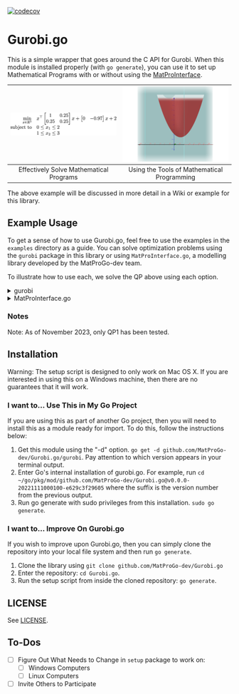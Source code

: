 [![codecov](https://codecov.io/gh/MatProGo-dev/Gurobi.go/graph/badge.svg?token=PLWY38PGZA)](https://codecov.io/gh/MatProGo-dev/Gurobi.go)
# Gurobi.go
This is a simple wrapper that goes around the C API for Gurobi.
When this module is installed properly (with `go generate`),
you can use it to set up Mathematical Programs with or
without using the [MatProInterface](https://github.com/MatProGo-dev/MatProInterface.go).

| ![](images/qp1/scalar-range-optimization1.png) | ![](images/qp1/geogebra-export1-yz-slice.png) |
|:----------------------------------------------:|:---------------------------------------------:|
|    Effectively Solve Mathematical Programs     |  Using the Tools of Mathematical Programming  |

The above example will be discussed in more detail in a Wiki or example for this library.

## Example Usage

To get a sense of how to use Gurobi.go, feel free to use the examples in the `examples` directory as a guide. You can solve
optimization problems using the `gurobi` package in this library or using `MatProInterface.go`, a modelling library developed
by the MatProGo-dev team.

To illustrate how to use each, we solve the QP above using each option.

<details>
  <summary>gurobi</summary>
  
  ```
  package main

  import (
      "fmt"
  
      gurobi "github.com/MatProGo-dev/Gurobi.go/gurobi"
  )
  
  func main() {
      // Constants
      exampleName := "gurobi_go-qp1"
      // Create environment.
      env, err := gurobi.NewEnv(exampleName + ".log")
      if err != nil {
          panic(err.Error())
      }
      defer env.Free()
  
      // Create an empty model.
      model, err := gurobi.NewModel(exampleName+".model", env)
      if err != nil {
          panic(err.Error())
      }
      defer model.Free()
  
      // Add varibles
      x1, err := model.AddVar(gurobi.CONTINUOUS, 0.0, -gurobi.INFINITY, gurobi.INFINITY, "x", []*gurobi.Constr{}, []float64{})
      if err != nil {
          panic(err.Error())
      }
      x2, err := model.AddVar(gurobi.CONTINUOUS, 0.0, -gurobi.INFINITY, gurobi.INFINITY, "y", []*gurobi.Constr{}, []float64{})
      if err != nil {
          panic(err.Error())
      }
  
      // Integrate new variables.
      if err := model.Update(); err != nil {
          panic(err.Error())
      }
  
      // Set Objective function
      expr := gurobi.QuadExpr{}
      expr.AddTerm(x2, -0.97).AddQTerm(x1, x1, 1).AddQTerm(x1, x2, 0.5).AddQTerm(x2, x2, 0.25)
      if err := model.SetObjective(&expr, gurobi.MINIMIZE); err != nil {
          panic(err.Error())
      }
  
      // First constraint
      if _, err = model.AddConstr([]*gurobi.Var{x1, x2}, []float64{1.0, 0.0}, '>', 0.0, "c0"); err != nil {
          panic(err.Error())
      }
  
      // Second constraint
      if _, err = model.AddConstr([]*gurobi.Var{x1, x2}, []float64{0.0, 1}, '>', 1.0, "c1"); err != nil {
          panic(err.Error())
      }
  
      // Third constraint
      if _, err = model.AddConstr([]*gurobi.Var{x1, x2}, []float64{1.0, 0.0}, '<', 2.0, "c2"); err != nil {
          panic(err.Error())
      }
  
      // Fourth constraint
      if _, err = model.AddConstr([]*gurobi.Var{x1, x2}, []float64{0.0, 1}, '<', 3.0, "c3"); err != nil {
          panic(err.Error())
      }
  
      // Optimize model
      if err := model.Optimize(); err != nil {
          panic(err.Error())
      }
  
      // Write model to 'qp1.lp'.
      if err := model.Write(exampleName + ".lp"); err != nil {
          panic(err.Error())
      }
  
      // Capture solution information
      optimstatus, err := model.GetIntAttr(gurobi.INT_ATTR_STATUS)
      if err != nil {
          panic(err.Error())
      }
  
      objval, err := model.GetDoubleAttr(gurobi.DBL_ATTR_OBJVAL)
      if err != nil {
          panic(err.Error())
      }
  
      sol, err := model.GetDoubleAttrVars(gurobi.DBL_ATTR_X, []*gurobi.Var{x1, x2})
      if err != nil {
          panic(err.Error())
      }
  
      fmt.Printf("\nOptimization complete\n")
      if optimstatus == gurobi.OPTIMAL {
          fmt.Printf("Optimal objective: %.4e\n", objval)
          fmt.Printf("  x=%.4f, y=%.4f\n", sol[0], sol[1])
      } else if optimstatus == gurobi.INF_OR_UNBD {
          fmt.Printf("Model is infeasible or unbounded\n")
      } else {
          fmt.Printf("Optimization was stopped early\n")
      }
  }
  ```

</details>

<details>
  <summary>MatProInterface.go</summary>

  ```
  package main

  import (
  "fmt"
  "github.com/MatProGo-dev/Gurobi.go/mpgSolver"
  "gonum.org/v1/gonum/mat"
  
      gurobi "github.com/MatProGo-dev/Gurobi.go/gurobi"
      "github.com/MatProGo-dev/MatProInterface.go/optim"
  )
  
  func main() {
      // Constants
      exampleName := "matprointerface-qp1"
      
      // Create environment.
      env, err := gurobi.NewEnv(exampleName + ".log")
      if err != nil {
          panic(err.Error())
      }
      defer env.Free()
  
      // Create an empty model.
      model := optim.NewModel(exampleName + ".model")
  
      // Add varibles
      x := model.AddVariableVector(2)
  
      vd1 := mat.NewVecDense(2, []float64{0.0, 1.0})
      vd2 := mat.NewVecDense(2, []float64{2.0, 3.0})
  
      // Create constraints
      err = model.AddConstraint(x.GreaterEq(*vd1))
      if err != nil {
          panic(fmt.Sprintf("there was an issue creating the proper vector constraint: %v", err))
      }
  
      err = model.AddConstraint(x.LessEq(*vd2))
      if err != nil {
          panic(fmt.Sprintf("there was an issue creating the proper vector constraint: %v", err))
      }
  
      // Set Objective function
      Q1 := *mat.NewDense(2, 2, []float64{1.0, 0.25, 0.25, 0.25})
  
      prod1, _ := x.Transpose().Multiply(Q1)
      prod2, err := prod1.Multiply(x)
      if err != nil {
          panic(fmt.Sprintf("there was an issue creating product 2: %v", err))
      }
  
      sum, err := prod2.Plus(
          x.Transpose().Multiply(*mat.NewVecDense(2, []float64{0, -0.97})),
      )
      if err != nil {
          panic(fmt.Sprintf("There was an issue computing the final sum: %v", err))
      }
  
      err = model.SetObjective(sum, optim.SenseMinimize)
      if err != nil {
          panic(fmt.Sprintf("There was an issue setting the objective for the model: %v", err))
      }
  
      // Solve the above model with GurobiSolver
      sol, gs, err := mpgSolver.Solve(*model)
      if err != nil {
          panic(
              fmt.Errorf("error in solving model: %v", err),
          )
      }
  
      //// Write model to 'qp.lp'.
      fmt.Printf("%v\n%v\n%v\n", gs.GoopIDToGurobiIndexMap, x.Elements[0].ID, x.Elements[1].ID)
      if err := gs.CurrentModel.Write(exampleName + ".lp"); err != nil {
          panic(err.Error())
      }
  
      // Capture solution information
      optimstatus := sol.Status
      objval := sol.Objective
  
      fmt.Printf("\nOptimization complete\n")
      if optimstatus == gurobi.OPTIMAL {
          fmt.Printf("Optimal objective: %.4e\n", objval)
          fmt.Printf("  x_1=%.4f, x_2=%.4f\n", sol.Values[0], sol.Values[1])
      } else if optimstatus == gurobi.INF_OR_UNBD {
          fmt.Printf("Model is infeasible or unbounded\n")
      } else {
          fmt.Printf("Optimization was stopped early\n")
      }
  }
  ```

</details>

### Notes

Note: As of November 2023, only QP1 has been tested.

## Installation

Warning: The setup script is designed to only work on Mac OS X. If you are interested in using this on a Windows machine, then there are no guarantees that it will work.

### I want to... Use This in My Go Project

If you are using this as part of another Go project, then you will need to install this as a module ready for import.
To do this, follow the instructions below:

1. Get this module using the "-d" option. `go get -d github.com/MatProGo-dev/Gurobi.go/gurobi`. Pay attention to which version appears in your terminal output.
2. Enter Go's internal installation of gurobi.go. For example, run `cd ~/go/pkg/mod/github.com/MatProGo-dev/Gurobi.go@v0.0.0-20221111000100-e629c3f29605` where the suffix is the version number from the previous output.
3. Run go generate with sudo privileges from this installation. `sudo go generate`.

### I want to... Improve On Gurobi.go

If you wish to improve upon Gurobi.go, then you can simply clone the repository into your local file system and then run `go generate`.

1. Clone the library using `git clone github.com/MatProGo-dev/Gurobi.go `
2. Enter the repository: `cd Gurobi.go`.
3. Run the setup script from inside the cloned repository: `go generate`.

## LICENSE
See [LICENSE](LICENSE).

## To-Dos

* [ ] Figure Out What Needs to Change in `setup` package to work on:
  * [ ] Windows Computers
  * [ ] Linux Computers
* [ ] Invite Others to Participate